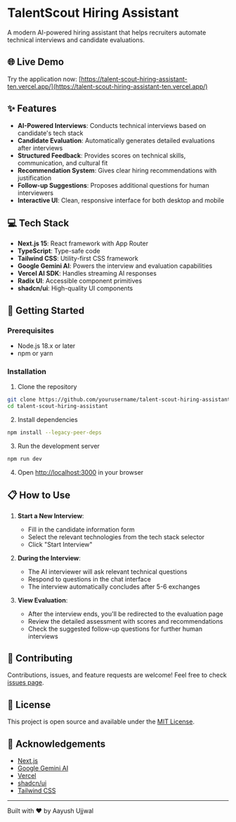 # TalentScout Hiring Assistant

A modern AI-powered hiring assistant that helps recruiters automate technical interviews and candidate evaluations.

## 🌐 Live Demo

Try the application now: [https://talent-scout-hiring-assistant-ten.vercel.app/](https://talent-scout-hiring-assistant-ten.vercel.app/)

## ✨ Features

- **AI-Powered Interviews**: Conducts technical interviews based on candidate's tech stack
- **Candidate Evaluation**: Automatically generates detailed evaluations after interviews
- **Structured Feedback**: Provides scores on technical skills, communication, and cultural fit
- **Recommendation System**: Gives clear hiring recommendations with justification
- **Follow-up Suggestions**: Proposes additional questions for human interviewers
- **Interactive UI**: Clean, responsive interface for both desktop and mobile

## 💻 Tech Stack

- **Next.js 15**: React framework with App Router
- **TypeScript**: Type-safe code
- **Tailwind CSS**: Utility-first CSS framework
- **Google Gemini AI**: Powers the interview and evaluation capabilities
- **Vercel AI SDK**: Handles streaming AI responses
- **Radix UI**: Accessible component primitives
- **shadcn/ui**: High-quality UI components

## 🚀 Getting Started

### Prerequisites

- Node.js 18.x or later
- npm or yarn

### Installation

1. Clone the repository
```bash
git clone https://github.com/yourusername/talent-scout-hiring-assistant.git
cd talent-scout-hiring-assistant
```

2. Install dependencies
```bash
npm install --legacy-peer-deps
```

3. Run the development server
```bash
npm run dev
```

4. Open [http://localhost:3000](http://localhost:3000) in your browser

## 📋 How to Use

1. **Start a New Interview**:
   - Fill in the candidate information form
   - Select the relevant technologies from the tech stack selector
   - Click "Start Interview"

2. **During the Interview**:
   - The AI interviewer will ask relevant technical questions
   - Respond to questions in the chat interface
   - The interview automatically concludes after 5-6 exchanges

3. **View Evaluation**:
   - After the interview ends, you'll be redirected to the evaluation page
   - Review the detailed assessment with scores and recommendations
   - Check the suggested follow-up questions for further human interviews

## 🤝 Contributing

Contributions, issues, and feature requests are welcome! Feel free to check [issues page](https://github.com/yourusername/talent-scout-hiring-assistant/issues).

## 📄 License

This project is open source and available under the [MIT License](LICENSE).

## 🙏 Acknowledgements

- [Next.js](https://nextjs.org/)
- [Google Gemini AI](https://ai.google.dev/)
- [Vercel](https://vercel.com/)
- [shadcn/ui](https://ui.shadcn.com/)
- [Tailwind CSS](https://tailwindcss.com/)

---

Built with ❤️ by Aayush Ujjwal 